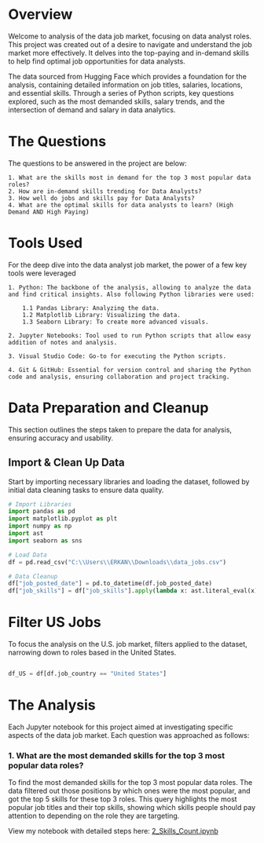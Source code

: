 # Overview

Welcome to analysis of the data job market, focusing on data analyst roles. This project was created out of a desire to navigate and understand the job market more effectively. It delves into the top-paying and in-demand skills to help find optimal job opportunities for data analysts.

The data sourced from Hugging Face which provides a foundation for the analysis, containing detailed information on job titles, salaries, locations, and essential skills. Through a series of Python scripts, key questions explored, such as the most demanded skills, salary trends, and the intersection of demand and salary in data analytics.


# The Questions

The questions to be answered in the project are below:

    1. What are the skills most in demand for the top 3 most popular data roles?
    2. How are in-demand skills trending for Data Analysts?
    3. How well do jobs and skills pay for Data Analysts?
    4. What are the optimal skills for data analysts to learn? (High Demand AND High Paying)



# Tools Used

For the deep dive into the data analyst job market, the power of a few key tools were leveraged

    1. Python: The backbone of the analysis, allowing to analyze the data and find critical insights. Also following Python libraries were used:

        1.1 Pandas Library: Analyzing the data.
        1.2 Matplotlib Library: Visualizing the data.
        1.3 Seaborn Library: To create more advanced visuals.
        
    2. Jupyter Notebooks: Tool used to run Python scripts that allow easy addition of notes and analysis.

    3. Visual Studio Code: Go-to for executing the Python scripts.
    
    4. Git & GitHub: Essential for version control and sharing the Python code and analysis, ensuring collaboration and project tracking.


# Data Preparation and Cleanup    

This section outlines the steps taken to prepare the data for analysis, ensuring accuracy and usability.


## Import & Clean Up Data

Start by importing necessary libraries and loading the dataset, followed by initial data cleaning tasks to ensure data quality.


```python
# Import Libraries
import pandas as pd
import matplotlib.pyplot as plt
import numpy as np
import ast
import seaborn as sns

# Load Data
df = pd.read_csv("C:\\Users\\ERKAN\\Downloads\\data_jobs.csv")

# Data Cleanup
df["job_posted_date"] = pd.to_datetime(df.job_posted_date)
df["job_skills"] = df["job_skills"].apply(lambda x: ast.literal_eval(x) if pd.notna(x) else x)

```


# Filter US Jobs

To focus the analysis on the U.S. job market, filters applied to the dataset, narrowing down to roles based in the United States.

```python

df_US = df[df.job_country == "United States"]

```

# The Analysis

Each Jupyter notebook for this project aimed at investigating specific aspects of the data job market. Each question was approached as follows:


### 1. What are the most demanded skills for the top 3 most popular data roles?

To find the most demanded skills for the top 3 most popular data roles. The data filtered out those positions by which ones were the most popular, and got the top 5 skills for these top 3 roles. This query highlights the most popular job titles and their top skills, showing which skills people should pay attention to depending on the role they are targeting.

View my notebook with detailed steps here: [2_Skills_Count.ipynb](https://github.com/firaterkn/Personal_Python_Project/blob/main/3_Project/2_Skills_Demand.ipynb)